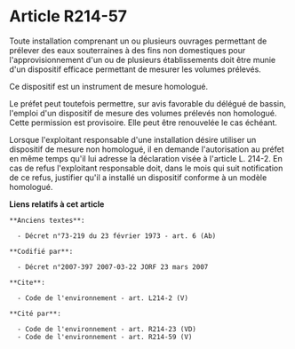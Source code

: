 # Article R214-57

Toute installation comprenant un ou plusieurs ouvrages permettant de prélever des eaux souterraines à des fins non
domestiques pour l'approvisionnement d'un ou de plusieurs établissements doit être munie d'un dispositif efficace permettant
de mesurer les volumes prélevés. 

Ce dispositif est un instrument de mesure homologué. 

Le préfet peut toutefois permettre, sur avis favorable du délégué de bassin, l'emploi d'un dispositif de mesure des volumes
prélevés non homologué. Cette permission est provisoire. Elle peut être renouvelée le cas échéant. 

Lorsque l'exploitant responsable d'une installation désire utiliser un dispositif de mesure non homologué, il en demande
l'autorisation au préfet en même temps qu'il lui adresse la déclaration visée à l'article L. 214-2. En cas de refus
l'exploitant responsable doit, dans le mois qui suit notification de ce refus, justifier qu'il a installé un dispositif
conforme à un modèle homologué.

**Liens relatifs à cet article**

	**Anciens textes**:

	  - Décret n°73-219 du 23 février 1973 - art. 6 (Ab)

	**Codifié par**:

	  - Décret n°2007-397 2007-03-22 JORF 23 mars 2007

	**Cite**:

	  - Code de l'environnement - art. L214-2 (V)

	**Cité par**:

	  - Code de l'environnement - art. R214-23 (VD)
	  - Code de l'environnement - art. R214-59 (V)

